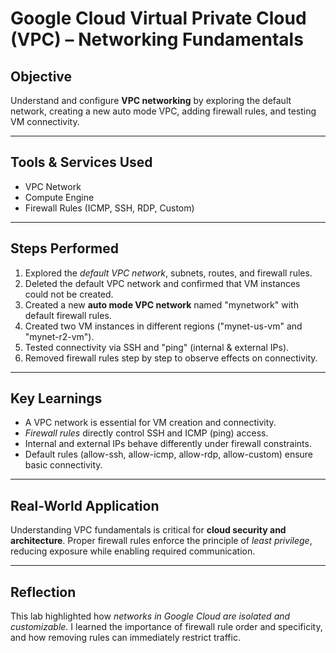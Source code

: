 # Google Cloud Virtual Private Cloud (VPC) – Networking Fundamentals

##  Objective

Understand and configure **VPC networking** by exploring the default network, creating a new auto mode VPC, adding firewall rules, and testing VM connectivity.

---

##  Tools & Services Used

* VPC Network
* Compute Engine
* Firewall Rules (ICMP, SSH, RDP, Custom)

---

##  Steps Performed

1. Explored the *default VPC network*, subnets, routes, and firewall rules.
2. Deleted the default VPC network and confirmed that VM instances could not be created.
3. Created a new **auto mode VPC network** named "mynetwork" with default firewall rules.
4. Created two VM instances in different regions ("mynet-us-vm" and "mynet-r2-vm").
5. Tested connectivity via SSH and "ping" (internal & external IPs).
6. Removed firewall rules step by step to observe effects on connectivity.

---

##  Key Learnings

* A VPC network is essential for VM creation and connectivity.
* *Firewall rules* directly control SSH and ICMP (ping) access.
* Internal and external IPs behave differently under firewall constraints.
* Default rules (allow-ssh, allow-icmp, allow-rdp, allow-custom) ensure basic connectivity.

---

##  Real-World Application

Understanding VPC fundamentals is critical for **cloud security and architecture**. Proper firewall rules enforce the principle of *least privilege*, reducing exposure while enabling required communication.

---

##  Reflection

This lab highlighted how *networks in Google Cloud are isolated and customizable*. I learned the importance of firewall rule order and specificity, and how removing rules can immediately restrict traffic.
